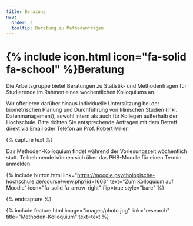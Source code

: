 ```yaml
---
title: Beratung
nav:
  order: 3
  tooltip: Beratung zu Methodenfragen
---
```


# {% include icon.html icon="fa-solid fa-school" %}Beratung

Die Arbeitsgruppe bietet Beratungen zu Statistik- und Methodenfragen für Studierende im Rahmen eines wöchentlichen Kolloquiums an. 

Wir offerieren darüber hinaus individuelle Untersützung bei der biometrischen Planung und Durchführung von klinischen Studien (inkl. Datenmanagement), sowohl intern als auch für Kollegen außerhalb der Hochschule. Bitte richten Sie entsprechende Anfragen mit dem Betreff direkt via Email oder Telefon an Prof. [Robert Miller](http://methodenlehre.phb.de/members/robert-miller.html).


{% capture text %}

Das Methoden-Kolloquium findet während der Vorlesungszeit wöchentlich statt. Teilnehmende können sich über das PHB-Moodle für einen Termin anmelden.

{%
  include button.html
  link="https://moodle.psychologische-hochschule.de/course/view.php?id=1663"
  text="Zum Kolloquium auf Moodle"
  icon="fa-solid fa-arrow-right"
  flip=true
  style="bare"
%}

{% endcapture %}

{%
  include feature.html
  image="images/photo.jpg"
  link="research"
  title="Methoden-Kolloquium"
  text=text
%}
